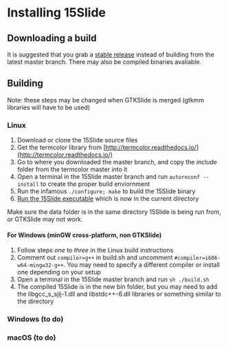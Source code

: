 # Installing 15Slide
## Downloading a build
It is suggested that you grab a [stable release](https://github.com/JZJisawesome/15Slide/releases) instead of building from the latest master branch. There may also be compiled binaries avaliable.

## Building
Note: these steps may be changed when GTKSlide is merged (gtkmm libraries will have to be used)

### Linux
1. Download or clone the 15Slide source files
2. Get the termcolor library from [http://termcolor.readthedocs.io/](http://termcolor.readthedocs.io/)
3. Go to where you downloaded the master branch, and copy the _include_ folder from the termcolor master into it
4. Open a terminal in the 15Slide master branch and run `autoreconf --install` to create the proper build enviornment
5. Run the infamous `./configure; make` to build the 15Slide binary
6. [Run the 15Slide executable](https://jzjisawesome.github.io/15Slide/Running-15Slide) which is now in the current directory

Make sure the data folder is in the same directory 15Slide is being run from, or GTKSlide may not work.

#### For Windows (minGW cross-platform, non GTKSlide)
1. Follow steps _one_ to _three_ in the Linux build instructions
2. Comment out `compiler=g++` in build.sh and uncomment `#compiler=i686-w64-mingw32-g++`. You may need to specify a different compiler or install one depending on your setup
3. Open a terminal in the 15Slide master branch and run `sh ./build.sh`
4. The compiled 15Slide is in the new bin folder, but you may need to add the libgcc_s_sjlj-1.dll and libstdc++-6.dll libraries or something similar to the directory

### Windows (to do)
### macOS (to do)
